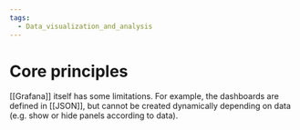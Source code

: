 ```yaml
---
tags:
  - Data_visualization_and_analysis
---
```

# Core principles
[[Grafana]] itself has some limitations. For example, the dashboards are defined in [[JSON]], but cannot be created dynamically depending on data (e.g. show or hide panels according to data).